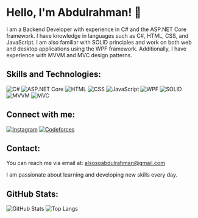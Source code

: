 # Hello, I'm Abdulrahman! 👋


I am a Backend Developer with experience in C# and the ASP.NET Core framework. I have knowledge in languages such as C#, HTML, CSS, and JavaScript. I am also familiar with SOLID principles and work on both web and desktop applications using the WPF framework. Additionally, I have experience with MVVM and MVC design patterns.

## Skills and Technologies:
![C#](https://img.shields.io/badge/-C%23-333333?style=flat&logo=c-sharp)
![ASP.NET Core](https://img.shields.io/badge/-ASP.NET%20Core-333333?style=flat&logo=dotnet)
![HTML](https://img.shields.io/badge/-HTML-333333?style=flat&logo=html5)
![CSS](https://img.shields.io/badge/-CSS-333333?style=flat&logo=css3)
![JavaScript](https://img.shields.io/badge/-JavaScript-333333?style=flat&logo=javascript)
![WPF](https://img.shields.io/badge/-WPF-333333?style=flat&logo=microsoft)
![SOLID](https://img.shields.io/badge/-SOLID-333333?style=flat)
![MVVM](https://img.shields.io/badge/-MVVM-333333?style=flat)
![MVC](https://img.shields.io/badge/-MVC-333333?style=flat)

## Connect with me:
[![Instagram](https://img.shields.io/badge/Instagram-333333?style=flat&logo=instagram)](https://www.instagram.com/abdoalsoso/)
[![Codeforces](https://img.shields.io/badge/Codeforces-333333?style=flat&logo=codeforces)](https://codeforces.com/profile/abdoannpk)

## Contact:
You can reach me via email at: alsosoabdulrahman@gmail.com

I am passionate about learning and developing new skills every day.

## GitHub Stats:
![GitHub Stats](https://github-readme-stats.vercel.app/api?username=AbdulrahmanAlsoso&show_icons=true&hide_border=true)
![Top Langs](https://github-readme-stats.vercel.app/api/top-langs/?username=AbdulrahmanAlsoso&layout=compact&hide_border=true)
